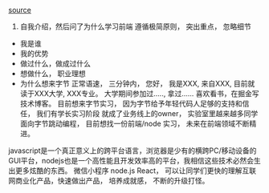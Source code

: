 [source](https://juejin.cn/post/6844904088337907720)

1. 自我介绍，然后问了为什么学习前端
遵循极简原则， 突出重点， 忽略细节
- 我是谁
- 我的优势
- 做过什么，做成过什么
- 想做什么， 职业理想
- 为什么想来字节
正常语速， 三分钟内， 
您好， 我是XXX, 来自XXX, 目前就读于XXX大学, XXX专业。
大学期间参加过....., 拿过......
喜欢看书，在掘金写技术博客。
目前想来字节实习， 
因为字节给予年轻代码人足够的支持和信任， 我们有学长实习阶段
就成了业务线上的owner， 实验室里越来越多同学面向字节跳动编程，
目前想找一份前端/node 实习， 未来在前端领域不断精进。


javascript是一个真正意义上的跨平台语言，浏览器是少有的横跨PC/移动设备的GUI平台，nodejs也是一个高性能且开发效率高的平台，我相信这些技术必然会生出更多炫酷的东西。
微信小程序 node.js React， 可以让同学们更快的理解互联网商业化产品，快速做出产品，
培养成就感， 不断的升级打怪。
